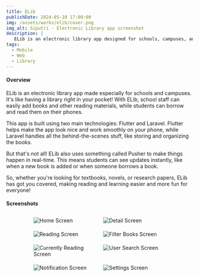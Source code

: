 ```yaml
---
title: ELib
publishDate: 2024-05-10 17:00:00
img: /assets/works/elib/cover.png
img_alt: Siputri - Electronic Library app screenshot
description: |
   ELib is an electronic library app designed for schools, campuses, and institutions. With ELib, admins can upload books and other publications, while users can easily rent and read them via the mobile app.
tags:
  - Mobile
  - Web
  - Library
---
```


#### Overview

ELib is an electronic library app made especially for schools and campuses. It's like having a library right in your pocket! With ELib, school staff can easily add books and other reading materials, while students can borrow and read them on their phones.

This app is built using two main technologies: Flutter and Laravel. Flutter helps make the app look nice and work smoothly on your phone, while Laravel handles all the behind-the-scenes stuff, like storing and organizing the books.

But that's not all! ELib also uses something called Pusher to make things happen in real-time. This means students can see updates instantly, like when a new book is added or when someone borrows a book.

So, whether you're looking for textbooks, novels, or research papers, ELib has got you covered, making reading and learning easier and more fun for everyone!

#### Screenshots

<div style="display: flex; flex-wrap: wrap; justify-content: center;">
    <div style="flex: 0 0 33.33%; max-width: 33.33%; padding: 10px;">
        <img src="/assets/works/elib/home.webp" alt="Home Screen" style="max-width: 100%;">
    </div>
    <div style="flex: 0 0 33.33%; max-width: 33.33%; padding: 10px;">
        <img src="/assets/works/elib/detail.webp" alt="Detail Screen" style="max-width: 100%;">
    </div>
    <div style="flex: 0 0 33.33%; max-width: 33.33%; padding: 10px;">
        <img src="/assets/works/elib/read.webp" alt="Reading Screen" style="max-width: 100%;">
    </div>
    <div style="flex: 0 0 33.33%; max-width: 33.33%; padding: 10px;">
        <img src="/assets/works/elib/filter.webp" alt="Filter Books Screen" style="max-width: 100%;">
    </div>
    <div style="flex: 0 0 33.33%; max-width: 33.33%; padding: 10px;">
        <img src="/assets/works/elib/onread.webp" alt="Currently Reading Screen" style="max-width: 100%;">
    </div>
    <div style="flex: 0 0 33.33%; max-width: 33.33%; padding: 10px;">
        <img src="/assets/works/elib/social.webp" alt="User Search Screen" style="max-width: 100%;">
    </div>
    <div style="flex: 0 0 33.33%; max-width: 33.33%; padding: 10px;">
        <img src="/assets/works/elib/notification.webp" alt="Notification Screen" style="max-width: 100%;">
    </div>
    <div style="flex: 0 0 33.33%; max-width: 33.33%; padding: 10px;">
        <img src="/assets/works/elib/settings.webp" alt="Settings Screen" style="max-width: 100%;">
    </div>
</div>

<br/>
<br/>
<br/>
